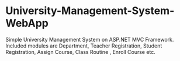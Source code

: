 # University-Management-System-WebApp
Simple University Management System on ASP.NET MVC Framework. Included modules are Department, Teacher Registration, Student Registration, Assign Course, Class Routine , Enroll Course etc.
